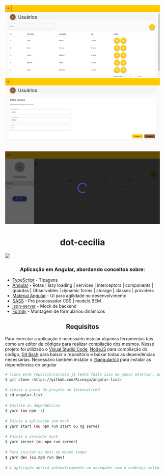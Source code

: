 <div align="center">
<img src="./cover.jpg" />
<img src="./field.jpg" />
<img src="./loading.jpg" />
</div>

<div align="center">

# dot-cecilia

</div>

<img src="https://img.shields.io/github/license/Ricnaga/angular-list?style=social"/>

### <div align="center"> Aplicação em Angular, abordando conceitos sobre: </div>

- [TypeScript](https://www.typescriptlang.org/) - Tipagens 
- [Angular](https://angular.io/) - Rotas | lazy loading | services | interceptors | components | guardas | Observables | dynamic forms | storage | classes | providers
- [Material Angular](https://material.angular.io/) - UI para agilidade no desenvolvimento
- [SASS](https://sass-lang.com/) - Pré processador CSS | modelo BEM
- [json-server](https://github.com/typicode/json-server) - Mock de backend
- [Formly](https://formly.dev/) - Montagem de formulários dinâmicos

## <div align="center">Requisitos</div>

Para executar a aplicação é necessário instalar algumas ferramentas tais como um editor de códigos para realizar compilação dos mesmos. Nesse projeto foi utilizado o [Visual Studio Code](https://code.visualstudio.com/), [NodeJS](https://nodejs.org/en/) para compilação do código, [Git Bash](https://gitforwindows.org/) para baixar o repositório e baixar todas as dependências necessárias. Necessário também instalar o [@angular/cli](https://angular.io/guide/setup-local#prerequisites) para instalar as dependências do angular

```bash
# Clone este repositório(caso ja tenha feito isso no passo anterior, pule para o próximo comando)
$ git clone <https://github.com/Ricnaga/angular-list>

# Acesse a pasta do projeto no terminal/cmd
$ cd angular-list

# Instale as dependências
$ yarn (ou npm -i)

# Inicie a aplicação sem mock
$ yarn start (ou npm run start ou ng serve)

# Inicie o servidor mock
$ yarn server (ou npm run server)

# Para iniciar os dois ao mesmo tempo
$ yarn dev (ou npm run dev)

# A aplicação abrirá automaticamente um navegador com o endereço <http://localhost:4200>
```